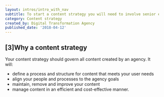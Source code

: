 ```yaml
---
layout: intros/intro_with_nav
subtitle: To start a content strategy you will need to involve senior executive, persuade them to approve and get the go-ahead.
category: Content strategy
created_by: Digital Transformation Agency
published_date: '2018-04-12'
---
```


## [3]Why a content strategy

Your content strategy should govern all content created by an agency. It will: 

- define a process and structure for content that meets your user needs
- align your people and processes to the agency goals
- maintain, remove and improve your content 
- manage content in an efficient and cost-effective manner.
